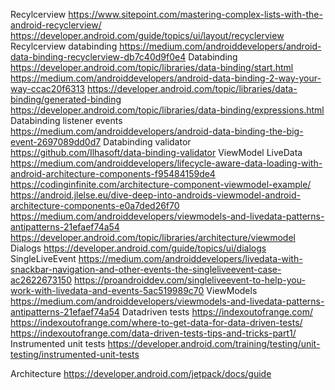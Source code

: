 Recylcerview 
    https://www.sitepoint.com/mastering-complex-lists-with-the-android-recyclerview/
    https://developer.android.com/guide/topics/ui/layout/recyclerview
Recylcerview databinding
    https://medium.com/androiddevelopers/android-data-binding-recyclerview-db7c40d9f0e4
Databinding
    https://developer.android.com/topic/libraries/data-binding/start.html
    https://medium.com/androiddevelopers/android-data-binding-2-way-your-way-ccac20f6313
    https://developer.android.com/topic/libraries/data-binding/generated-binding
    https://developer.android.com/topic/libraries/data-binding/expressions.html
Databinding listener events
    https://medium.com/androiddevelopers/android-data-binding-the-big-event-2697089dd0d7
Databinding validator
    https://github.com/Ilhasoft/data-binding-validator 
ViewModel LiveData
    https://medium.com/androiddevelopers/lifecycle-aware-data-loading-with-android-architecture-components-f95484159de4
    https://codinginfinite.com/architecture-component-viewmodel-example/
    https://android.jlelse.eu/dive-deep-into-androids-viewmodel-android-architecture-components-e0a7ded26f70
    https://medium.com/androiddevelopers/viewmodels-and-livedata-patterns-antipatterns-21efaef74a54
    https://developer.android.com/topic/libraries/architecture/viewmodel
Dialogs
    https://developer.android.com/guide/topics/ui/dialogs
SingleLiveEvent
    https://medium.com/androiddevelopers/livedata-with-snackbar-navigation-and-other-events-the-singleliveevent-case-ac2622673150
    https://proandroiddev.com/singleliveevent-to-help-you-work-with-livedata-and-events-5ac519989c70
ViewModels
    https://medium.com/androiddevelopers/viewmodels-and-livedata-patterns-antipatterns-21efaef74a54
Datadriven tests
    https://indexoutofrange.com/
    https://indexoutofrange.com/where-to-get-data-for-data-driven-tests/
    https://indexoutofrange.com/data-driven-tests-tips-and-tricks-part1/
Instrumented unit tests
    https://developer.android.com/training/testing/unit-testing/instrumented-unit-tests
    
Architecture
    https://developer.android.com/jetpack/docs/guide

